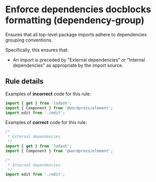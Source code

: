 # Enforce dependencies docblocks formatting (dependency-group)

Ensures that all top-level package imports adhere to dependencies grouping conventions.

Specifically, this ensures that:

- An import is preceded by "External dependencies" or "Internal dependencies" as appropriate by the import source.

## Rule details

Examples of **incorrect** code for this rule:

```js
import { get } from 'lodash';
import { Component } from '@wordpress/element';
import edit from './edit';
```

Examples of **correct** code for this rule:

```js
/*
 * External dependencies
 */
import { get } from 'lodash';
import { Component } from '@wordpress/element';

/*
 * Internal dependencies
 */
import edit from './edit';
```
